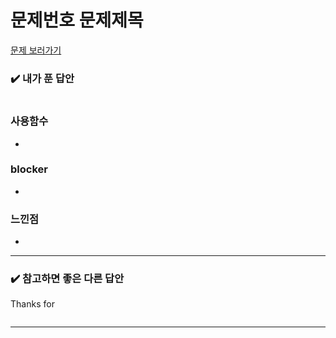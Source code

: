 # 문제번호 문제제목

[문제 보러가기](https://www.acmicpc.net/problem/문제번호)

### :heavy_check_mark: 내가 푼 답안

```javascript

```

### 사용함수

-

### blocker

-

### 느낀점

-

<hr/>

### :heavy_check_mark: 참고하면 좋은 다른 답안

Thanks for

```javascript

```

<hr/>
